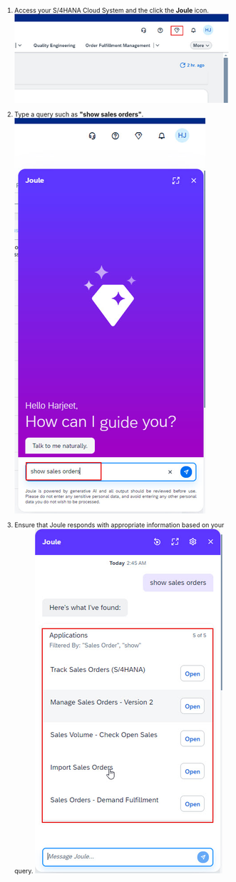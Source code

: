 1. Access your S/4HANA Cloud System and the click the **Joule** icon.
![testJoule](1.jpg)

2. Type a query such as **"show sales orders"**.
![testJoule](2.jpg)

3. Ensure that Joule responds with appropriate information based on your query.
![testJoule](3.jpg)
